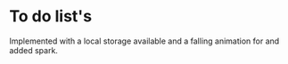 # To do list's

Implemented with a local storage available and a falling animation for and added spark.
